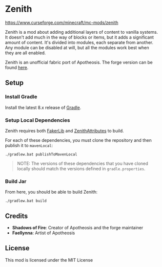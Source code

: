 # Zenith

https://www.curseforge.com/minecraft/mc-mods/zenith

Zenith is a mod about adding additional layers of content to vanilla systems. It doesn't add much in the way of blocks or items, but it adds a significant amount of content. It's divided into modules, each separate from another. Any module can be disabled at will, but all the modules work best when they are all enabled.

Zenith is an unofficial fabric port of Apotheosis. The forge version can be found [here](https://www.curseforge.com/minecraft/mc-mods/apotheosis).

## Setup

### Install Gradle

Install the latest 8.x release of [Gradle](https://gradle.org/install/).

### Setup Local Dependencies 

Zenith requires both [FakerLib](https://github.com/TheWinABagel/FakerLib) and [ZenithAttributes](https://github.com/TheWinABagel/ZenithAttributes) to build.

For each of these dependencies, you must clone the repository and then publish it to `mavenLocal`:

```
./gradlew.bat publishToMavenLocal
```

> NOTE: The versions of these dependencies that you have cloned locally should match the versions defined in `gradle.properties`.

### Build Jar

From here, you should be able to build Zenith:

```
./gradlew.bat build
```

## Credits

- **Shadows of Fire**: Creator of Apotheosis and the forge maintainer
- **Faellynna**: Artist of Apotheosis

## License

This mod is licensed under the MIT License
